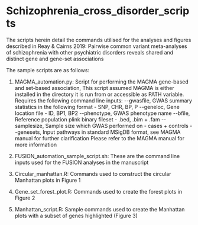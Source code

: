 # Schizophrenia_cross_disorder_scripts
The scripts herein detail the commands utilised for the analyses and figures described in Reay &amp; Cairns 2019: Pairwise common variant meta-analyses of schizophrenia with other psychiatric disorders reveals shared and distinct gene and gene-set associations

The sample scripts are as follows:

1) MAGMA_automation.py:
  Script for performing the MAGMA gene-based and set-based association, This script assumed MAGMA is either installed in the directory it is run from or accessible as PATH variable. Requires the following command line inputs:
 --gwasfile, GWAS summary statistics in the following format - SNP, CHR, BP, P
 --geneloc, Gene location file - ID, BP1, BP2
 --phenotype, GWAS phenotype name
 --bfile, Reference population plink binary fileset - .bed, .bim + .fam
 --samplesize, Sample size which GWAS performed on - cases + controls
 --genesets, Input pathways in standard MSigDB format, see MAGMA manual for further clarification
Please refer to the MAGMA manual for more information

2) FUSION_automation_sample_script.sh:
These are the command line inputs used for the FUSION analyses in the manuscript

3) Circular_manhattan.R:
Commands used to construct the circular Manhattan plots in Figure 1

4) Gene_set_forest_plot.R:
Commands used to create the forest plots in Figure 2

5) Manhattan_script.R:
Sample commands used to create the Manhattan plots with a subset of genes highlighted (Figure 3)

